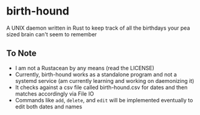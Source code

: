 # birth-hound
<!-- Line break -->
A UNIX daemon written in Rust to keep track of all the birthdays your pea sized brain can't seem to remember

## To Note

* I am not a Rustacean by any means (read the LICENSE)
* Currently, birth-hound works as a standalone program and not a systemd service (am currently learning and working on daemonizing it)
* It checks against a csv file called birth-hound.csv for dates and then matches accordingly via File IO
* Commands like `add`, `delete`, and `edit` will be implemented eventually to edit both dates and names
